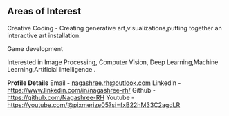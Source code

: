 ### 
**Areas of Interest**
------------------------------------------------------------------------
Creative Coding - Creating generative art,visualizations,putting together an interactive art installation.

Game development 

Interested in Image Processing, Computer Vision, Deep Learning,Machine Learning,Artificial Intelligence .

**Profile Details**
Email - nagashree.rh@outlook.com
LinkedIn - https://www.linkedin.com/in/nagashree-rh/
Github -  https://github.com/Nagashree-RH
Youtube - https://youtube.com/@pixmerize05?si=fxB22hM33C2agdLR



<!--
**Nagashree-RH/Nagashree-RH** is a ✨ _special_ ✨ repository because its `README.md` (this file) appears on your GitHub profile.

Here are some ideas to get you started:

- 🔭 I’m currently working on ...
- 🌱 I’m currently learning ...
- 👯 I’m looking to collaborate on ...
- 🤔 I’m looking for help with ...
- 💬 Ask me about ...
- 📫 How to reach me: ...
- 😄 Pronouns: ...
- ⚡ Fun fact: ...
-->

